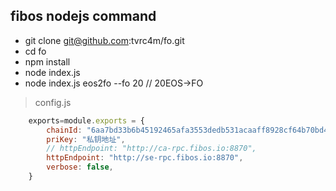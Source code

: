 
## fibos nodejs command

* git clone git@github.com:tvrc4m/fo.git
* cd fo
* npm install
* node index.js 
* node index.js eos2fo --fo 20  // 20EOS->FO
> config.js

```javascript
    exports=module.exports = {
        chainId: "6aa7bd33b6b45192465afa3553dedb531acaaff8928cf64b70bd4c5e49b7ec6a",
        priKey: "私钥地址",
        // httpEndpoint: "http://ca-rpc.fibos.io:8870",
        httpEndpoint: "http://se-rpc.fibos.io:8870",
        verbose: false,
    }
```
